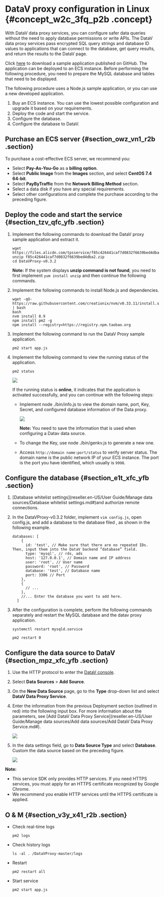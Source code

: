 # DataV proxy configuration in Linux {#concept_w2c_3fq_p2b .concept}

With DataV data proxy services, you can configure safer data queries without the need to apply database permissions or write APIs. The DataV data proxy services pass encrypted SQL query strings and database ID values to applications that can connect to the database, get query results, and return the results to the DataV page.

Click [here](https://files.alicdn.com/tpsservice/f85c426441caf7d0832f6639bed4dba2.zip) to download a sample application published on GitHub. The application can be deployed to an ECS instance. Before performing the following procedure, you need to prepare the MySQL database and tables that need to be displayed.

The following procedure uses a Node.js sample application, or you can use a new developed application.

1.  Buy an ECS instance. You can use the lowest possible configuration and upgrade it based on your requirements.
2.  Deploy the code and start the service.
3.  Configure the database.
4.  Configure the database to DataV.

## Purchase an ECS server {#section_owz_vn1_r2b .section}

To purchase a cost-effective ECS server, we recommend you:

-   Select **Pay-As-You-Go** as a **billing option**.
-   Select **Public Image** from the **Images** section, and select **CentOS 7.4 64-bit**.
-   Select **PayByTraffic** from the **Network Billing Method** section.
-   Select a data disk if you have any special requirements.
-   Select other configurations and complete the purchase according to the preceding figure.

## Deploy the code and start the service {#section_tzv_qfc_yfb .section}

1.  Implement the following commands to download the DataV proxy sample application and extract it.

    ```
    wget https://files.alicdn.com/tpsservice/f85c426441caf7d0832f6639bed4dba2.zip
    unzip f85c426441caf7d0832f6639bed4dba2.zip
    cd DataVProxy-v0.3.2
    ```

    **Note:** If the system displays **unzip command is not found**, you need to first implement `yum install unzip` and then continue the following commands.

2.  Implement the following commands to install Node.js and dependencies.

    ```
    wget -qO- https://raw.githubusercontent.com/creationix/nvm/v0.33.11/install.sh | bash
    bash
    nvm install 8.9
    npm install pm2 -g
    npm install --registry=https://registry.npm.taobao.org
    ```

3.  Implement the following command to run the DataV Proxy sample application.

    ```
    pm2 start app.js
    ```

4.  Implement the following command to view the running status of the application.

    ```
    pm2 status
    ```

    ![](http://static-aliyun-doc.oss-cn-hangzhou.aliyuncs.com/assets/img/16583/154408154333646_en-US.png)

    If the running status is **online**, it indicates that the application is activated successfully, and you can continue with the following steps:

    -   Implement node ./bin/info.js to view the domain name, port, Key, Secret, and configured database information of the Data proxy.

        ![](http://static-aliyun-doc.oss-cn-hangzhou.aliyuncs.com/assets/img/16583/154408154333650_en-US.png)

        **Note:** You need to save the information that is used when configuring a Datav data source.

    -   To change the Key, use node ./bin/genkv.js to generate a new one.
    -   Access `http://domain name:port/status` to verify server status. The domain name is the public network IP of your ECS instance. The port is the port you have identified, which usually is `9998`.

## Configure the database {#section_e1t_xfc_yfb .section}

1.  [Database whitelist settings](reseller.en-US/User Guide/Manage data sources/Database whitelist settings.md#)and authorize remote connections.
2.  In the DataVProxy-v0.3.2 folder, implement `vim config.js`, open config.js, and add a database to the database filed , as shown in the following example.

    ```
    databases: [
        {
          id: 'test', // Make sure that there are no repeated IDs. Then, input them into the DataV backend “database” field. 
          type: 'mysql', // rds, ads
          host: '127.0.0.1', // Domain name and IP address
          user: 'root', // User name
          password: 'root', // Password
          database: 'test', // Database name
          port: 3306 // Port
        },
        {
          // ... 
        },
        //... Enter the database you want to add here. 
      ]
    ```

3.  After the configuration is complete, perform the following commands separately and restart the MySQL database and the datav proxy application.

    ```
    systemctl restart mysqld.service
    ```

    ```
    pm2 restart 0
    ```


## Configure the data source to DataV {#section_mpz_xfc_yfb .section}

1.  Use the HTTP protocol to enter the [DataV console](http://partners-intl.console.aliyun.com/#/datav).
2.  Select **Data Sources** \> **Add Source**.
3.  On the **New Data Source** page, go to the **Type** drop-down list and select **DataV Data Proxy Service**.
4.  Enter the information from the previous Deployment section \(outlined in red\) into the following input box. For more information about the parameters, see [Add DataV Data Proxy Service](reseller.en-US/User Guide/Manage data sources/Add data sources/Add DataV Data Proxy Service.md#).

    ![](http://static-aliyun-doc.oss-cn-hangzhou.aliyuncs.com/assets/img/16583/15440815439303_en-US.png)

5.  In the data settings field, go to **Data Source Type** and select **Database**. Custom the data source based on the preceding figure.

    ![](http://static-aliyun-doc.oss-cn-hangzhou.aliyuncs.com/assets/img/16583/15440815448648_en-US.png)


**Note:** 

-   This service SDK only provides HTTP services. If you need HTTPS services, you must apply for an HTTPS certificate recognized by Google Chrome.
-   We recommend you enable HTTP services until the HTTPS certificate is applied.

## O & M {#section_v3y_x41_r2b .section}

-   Check real-time logs

    ```
    pm2 logs
    ```

-   Check history logs

    ```
    ls -al . /DataVProxy-master/logs
    ```

-   Restart

    ```
    pm2 restart all
    ```

-   Start service

    ```
    pm2 start app.js
    ```


